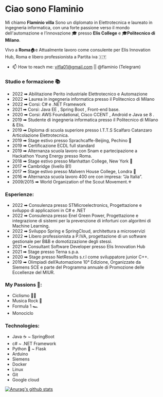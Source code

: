 # Ciao sono Flaminio 
Mi chiamo <b>Flaminio villa</b> Sono un diplomato in Elettrotecnica e laureato in ingegneria informatica, con una forte passione verso il mondo dell'automazione e l’innovazione  🎓 presso <b>Elis College</b> e 🎓<b>Politecnico di Milano</b>.

Vivo a <b>Roma</b>🏠e Attualmente lavoro come consulente per <a>Elis Innovation Hub, Roma</a> e libero professionista a <a> Partita iva  </a> 🇮🇹

- 📫 How to reach me: vifla01@gmail.com || @flaminio (Telegram)

### Studio e formazione 📚
- 2022 ➡ Abilitazione Perito industriale Elettrotecnico e Automazione
- 2022 ➡ Laurea in ingegneria informatica presso il Politecnico di Milano
- 2022 ➡ Corsi: C# e .NET Framework
- 2021 ➡ Corsi: Java EE , Spring Boot , Front-end base.
- 2020 ➡ Corsi: AWS Foundational, Cisco CCENT , Android e Java se 8 .
- 2019 ➡ Studente di ingegneria informatica presso il Politecnico di Milano & Elis.
- 2019 ➡ Diploma di scuola superiore presso  I.T.T.S Scalfaro Catanzaro Articolazione Elettrotecnica.
- 2019 ➡ Stage estivo presso Sprachcaffe-Beijing, Pechino 🚩
- 2019 ➡ Certificazione ECDL full standard
- 2019 ➡ Alternanza scuola lavoro con Snam e partecipazione a Hackathon Young Energy presso Roma.
- 2018 ➡ Stage estivo presso Manhattan College, New York 🗽
- 2017 ➡ Cambridge (livello B1) 
- 2017 ➡ Stage estivo presso Malvern House College, Londra 🚕
- 2016 ➡ Alternanza scuola lavoro 400 ore con impresa: “Ja Italia”.
- 2009/2015 ➡ World Organization of the Scout Movement.⚜️

### Esperienze:
- 2022 ➡ Consulenza presso STMicroelectronics, Progettazione e sviluppo di applicazioni in C# e .NET
- 2022 ➡ Consulenza presso Enel Green Power, Progettazione e integrazione di sistemi per la prevenzione di infortuni con 
          algoritmi di Machine Learning.
- 2022 ➡ Sviluppo Spring e SpringCloud, architettura a microservizi
- 2022 ➡ Libero professionista a P.IVA, progettazione di un software gestionale per B&B e domotizzazione degli stessi. 
- 2021 ➡ Consultant Software Developer presso Elis Innovation Hub
- 2021 ➡ Stage presso Terna s.p.a.
- 2020 ➡ Stage presso NetResults s.r.l come sviluppatore junior C++.
- 2019 ➡ Olimpiadi dell’Automazione 10° Edizione, Organizzate da Siemens SCE e parte del Programma annuale di Promozione 
          delle Eccellenze del MIUR.
### My Passions 🎨:
- Ciclismo 🚴‍♂️
- Musica Rock 🤘
- Formula 1 🏎️
- Monociclo

###  Technologies:
- Java ☕️ ~ SpringBoot
- c# ~ .NET Framework
- Python 🐍 ~ Flask
- Arduino 
- Siemens
- Docker
- Linux
- Git
- Google cloud

[![Anurag's github stats](https://github-readme-stats.vercel.app/api?username=villaflaminio&count_private=true&show_icons=true&theme=github_dark)](https://github.com/anuraghazra/github-readme-stats)

